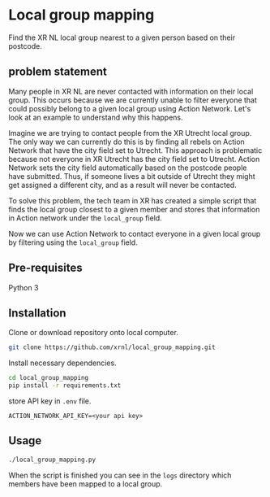 # Local group mapping

Find the XR NL local group nearest to a given person based on their postcode.

## problem statement

Many people in XR NL are never contacted with information on their local group. This occurs because we are currently unable to filter everyone that could possibly belong to a given local group using Action Network. Let's look at an example to understand why this happens.

Imagine we are trying to contact people from the XR Utrecht local group. The only way we can currently do this is by finding all rebels on Action Network that have the city field set to Utrecht. This approach is problematic because not everyone in XR Utrecht has the city field set to Utrecht. Action Network sets the city field automatically based on the postcode people have submitted. Thus, if someone lives a bit outside of Utrecht they might get assigned a different city, and as a result will never be contacted. 

To solve this problem, the tech team in XR has created a simple script that finds the local group closest to a given member and stores that information in Action network under the `local_group` field.

Now we can use Action Network to contact everyone in a given local group by filtering using the `local_group` field.

## Pre-requisites

Python 3

## Installation

Clone or download repository onto local computer.

```bash
git clone https://github.com/xrnl/local_group_mapping.git 
```


Install necessary dependencies.

```bash
cd local_group_mapping
pip install -r requirements.txt
```

store API key in `.env` file.

```
ACTION_NETWORK_API_KEY=<your api key>
```
## Usage

```bash
./local_group_mapping.py
```
When the script is finished you can see in the `logs` directory which members have been mapped to a local group.
